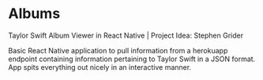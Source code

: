 # Albums
Taylor Swift Album Viewer in React Native | Project Idea: Stephen Grider

Basic React Native application to pull information from a herokuapp endpoint containing information pertaining to Taylor Swift in a JSON format. App spits everything out nicely in an interactive manner. 
